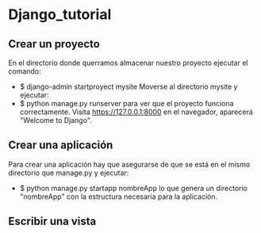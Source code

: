 # Django_tutorial

## Crear un proyecto 
En el directorio donde querramos almacenar nuestro proyecto ejecutar el comando:
* $ django-admin startproyect mysite
Moverse al directorio mysite y ejecutar: 
* $ python manage.py runserver
para ver que el proyecto funciona correctamente. Visita https://127.0.0.1:8000 en el navegador, aparecerá "Welcome to Django".

## Crear una aplicación
Para crear una aplicación hay que asegurarse de que se está en el mismo directorio que manage.py y ejecutar: 
* $ python manage.py startapp nombreApp
lo que genera un directorio "nombreApp" con la estructura necesaria para la aplicación.

## Escribir una vista

